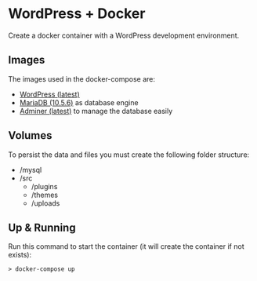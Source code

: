 # WordPress + Docker

Create a docker container with a WordPress development environment.

## Images

The images used in the docker-compose are:
- [WordPress (latest)](https://hub.docker.com/_/wordpress)
- [MariaDB (10.5.6)](https://hub.docker.com/_/adminer) as database engine
- [Adminer (latest)](https://hub.docker.com/_/adminer) to manage the database easily

## Volumes

To persist the data and files you must create the following folder structure:

- /mysql
- /src
  - /plugins
  - /themes
  - /uploads

## Up & Running

Run this command to start the container (it will create the container if not exists):

```
> docker-compose up
```